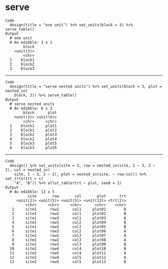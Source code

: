 # serve

    Code
      design(title = "one unit") %>% set_units(block = 3) %>% serve_table()
    Output
      # one unit 
      # An edibble: 3 x 1
            block
        <unit(3)>
            <chr>                                                                     
      1    block1
      2    block2
      3    block3

---

    Code
      design(title = "serve nested units") %>% set_units(block = 3, plot = nested_in(
        block, 2)) %>% serve_table()
    Output
      # serve nested units 
      # An edibble: 6 x 2
            block      plot
        <unit(3)> <unit(6)>
            <chr>     <chr>                                                           
      1    block1     plot1
      2    block1     plot2
      3    block2     plot3
      4    block2     plot4
      5    block3     plot5
      6    block3     plot6

---

    Code
      design() %>% set_units(site = 2, row = nested_in(site, 1 ~ 3, 2 ~ 2), col = nested_in(
        site, 1 ~ 3, 2 ~ 2), plot = nested_in(site, ~ row:col)) %>% set_trts(trt = c(
        "A", "B")) %>% allot_table(trt ~ plot, seed = 1)
    Output
      # An edibble: 13 x 5
              site       row       col       plot      trt
         <unit(2)> <unit(5)> <unit(5)> <unit(13)> <trt(2)>
             <chr>     <chr>     <chr>      <chr>    <chr>                            
       1     site1      row1      col1     plot01        B
       2     site1      row2      col1     plot02        B
       3     site1      row3      col1     plot03        A
       4     site1      row1      col2     plot04        B
       5     site1      row2      col2     plot05        B
       6     site1      row3      col2     plot06        A
       7     site1      row1      col3     plot07        A
       8     site1      row2      col3     plot08        A
       9     site1      row3      col3     plot09        B
      10     site2      row4      col4     plot10        B
      11     site2      row5      col4     plot11        A
      12     site2      row4      col5     plot12        A
      13     site2      row5      col5     plot13        B

